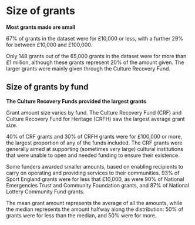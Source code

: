 # Size of grants

**Most grants made are small**

67% of grants in the dataset were for £10,000 or less, with a further 29% for between £10,000 and £100,000.

Only 148 grants out of the 65,000 grants in the dataset were for more than £1 million, although these grants represent 20% of the amount given. The larger grants were mainly given through the Culture Recovery Fund.

<div class="flourish-embed flourish-chart" data-src="visualisation/7855665"></div>

## Size of grants by fund

**The Culture Recovery Funds provided the largest grants**

Grant amount size varies by fund. The Culture Recovery Fund (CRF) and Culture Recovery Fund for Heritage (CRFH) saw the largest average grant size. 

40% of CRF grants and 30% of CRFH grants were for £100,000 or more, the largest proportion of any of the funds included. The CRF grants were generally aimed at supporting (sometimes very large) cultural institutions that were unable to open and needed funding to ensure their existence.

Some funders awarded smaller amounts, based on enabling recipients to carry on operating and providing services to their communities. 93% of Sport England grants were for less that £10,000, as were 90% of National Emergencies Trust and Community Foundation grants, and 87% of National Lottery Community Fund grants.

The mean grant amount represents the average of all the amounts, while the median represents the amount halfway along the distribution: 50% of grants were for less than the median, and 50% were for more.

<div class="flourish-embed flourish-chart" data-src="visualisation/7924834"></div>
